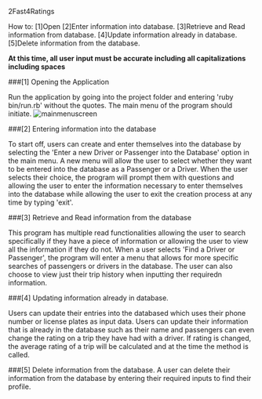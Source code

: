 2Fast4Ratings

How to:
[1]Open
[2]Enter information into database.
[3]Retrieve and Read information from database.
[4]Update information already in database.
[5]Delete information from the database.

**At this time, all user input must be accurate including all capitalizations including spaces**

###[1] Opening the Application

Run the application by going into the project folder and entering 'ruby bin/run.rb' without the quotes. The main menu of the program should initiate.
![mainmenuscreen](../img/mainmenuscreen.png)

###[2] Entering information into the database

To start off, users can create and enter themselves into the database by selecting the 'Enter a new Driver or Passenger into the Database' option in the main menu. A new menu will allow the user to select whether they want to be entered into the database as a Passenger or a Driver. When the user selects their choice, the program will prompt them with questions and allowing the user to enter the information necessary to enter themselves into the database while allowing the user to exit the creation process at any time by typing 'exit'.

###[3] Retrieve and Read information from the database

This program has multiple read functionalities allowing the user to search specifically if they have a piece of information or allowing the user to view all the information if they do not. When a user selects 'Find a Driver or Passenger', the program will enter a menu that allows for more specific searches of passengers or drivers in the database. The user can also choose to view just their trip history when inputting ther requiredn information.

###[4] Updating information already in database.

Users can update their entries into the databased which uses their phone number or license plates as input data. Users can update their information that is already in the database such as their name and passengers can even change the rating on a trip they have had with a driver. If rating is changed, the average rating of a trip will be calculated and at the time the method is called.

###[5] Delete information from the database.
A user can delete their information from the database by entering their required inputs to find their profile.
